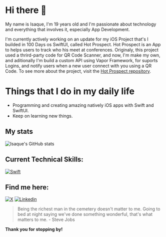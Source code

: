 # Hi there 👋

My name is Isaque, I'm 19 years old and I'm passionate about technology and everything that involves it, especially App Development.

I'm currently actively working on an update for my iOS Project that's I builded in 100 Days os SwiftUI, called Hot Prospect. Hot Prospect is an App to helps users to track who his meet at conferences. Originaly, this project used a thrird-party code for QR Code Scanner, and now, I'm make my own, and aditionally I'm build a custom API using Vapor Framework, for suports Logins, and notify users when a new user connect with you using a QR Code.
To see more about the project, visit the [Hot Prospect repository](https://github.com/isaqueDaSilva/HotProspects).

# Things that I do in my daily life
* Programming and creating amazing natively iOS apps with Swift and SwiftUI.
* Keep on learning new things.

## My stats
![Isaque's GitHub stats](https://github-readme-stats.vercel.app/api?username=isaqueDaSilva&show_icons=true&theme=radical)

## Current Technical Skills:
[![Swift](https://skillicons.dev/icons?i=swift)](https://www.swift.org)

## Find me here:
[![X](https://skillicons.dev/icons?i=twitter)](https://x.com/dev_zaquin?s=21)
[![Linkedin](https://skillicons.dev/icons?i=linkedin)](https://www.linkedin.com/in/isaque-da-silva-b5870329a?utm_source=share&utm_campaign=share_via&utm_content=profile&utm_medium=ios_app)

> Being the richest man in the cemetery doesn't matter to me. Going to bed at night saying we've done something wonderful, that's what matters to me. - Steve Jobs
> 
**Thank you for stopping by!**
<!--
**isaqueDaSilva/isaqueDaSilva** is a ✨ _special_ ✨ repository because its `README.md` (this file) appears on your GitHub profile.

Here are some ideas to get you started:

- 🔭 I’m currently working on ...
- 🌱 I’m currently learning ...
- 👯 I’m looking to collaborate on ...
- 🤔 I’m looking for help with ...
- 💬 Ask me about ...
- 📫 How to reach me: ...
- 😄 Pronouns: ...
- ⚡ Fun fact: ...
-->
